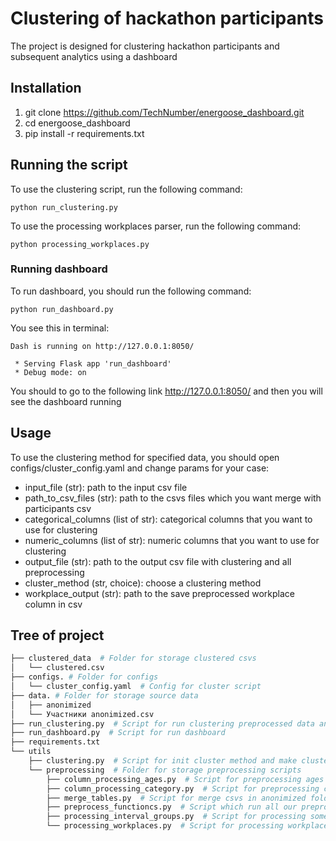 # Clustering of hackathon participants

The project is designed for clustering hackathon participants and subsequent analytics using a dashboard

## Installation

1. git clone https://github.com/TechNumber/energoose_dashboard.git
2. cd energoose_dashboard
3. pip install -r requirements.txt

## Running the script

To use the clustering script, run the following command:

```console
python run_clustering.py
```

To use the processing workplaces parser, run the following command:
```console
python processing_workplaces.py
```

### Running dashboard
To run dashboard, you should run the following command:
```console
python run_dashboard.py
```

You see this in terminal:
```console
Dash is running on http://127.0.0.1:8050/

 * Serving Flask app 'run_dashboard'
 * Debug mode: on
```
You should to go to the following link http://127.0.0.1:8050/ and then you will see the dashboard running

## Usage
To use the clustering method for specified data, you should open configs/cluster_config.yaml and change params for your case:

- input_file (str): path to the input csv file
- path_to_csv_files (str): path to the csvs files which you want merge with participants csv
- categorical_columns (list of str): categorical columns that you want to use for clustering
- numeric_columns (list of str): numeric columns that you want to use for clustering
- output_file (str): path to the output csv file with clustering and all preprocessing
- cluster_method (str, choice): choose a clustering method
- workplace_output (str): path to the save preprocessed workplace column in csv

## Tree of project

```bash
├── clustered_data  # Folder for storage clustered csvs
│   └── clustered.csv
├── configs. # Folder for configs
│   └── cluster_config.yaml  # Config for cluster script
├── data. # Folder for storage source data
│   ├── anonimized
│   └── Участники anonimized.csv
├── run_clustering.py  # Script for run clustering preprocessed data and save final file in csv
├── run_dashboard.py  # Script for run dashboard
├── requirements.txt
└── utils
    ├── clustering.py  # Script for init cluster method and make cluster predict
    └── preprocessing  # Folder for storage preprocessing scripts
        ├── column_processing_ages.py  # Script for preprocessing ages columns
        ├── column_processing_category.py  # Script for preprocessing category columns
        ├── merge_tables.py  # Script for merge csvs in anonimized folder with participants csv
        ├── preprocess_functioncs.py  # Script which run all our preprocessing scripts for specified data
        ├── processing_interval_groups.py  # Script for processing some columns to group category
        └── processing_workplaces.py  # Script for processing workplace column
```